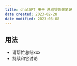 ```yaml
---
title: chatGPT 用于 总结提炼做笔记
date created: 2023-02-28
date modified: 2023-03-08
---
```


## 用法

- 请帮忙总结xxx
- 持续和它讨论
